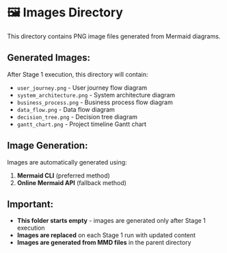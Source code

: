 # 🖼️ Images Directory

This directory contains PNG image files generated from Mermaid diagrams.

## **Generated Images:**

After Stage 1 execution, this directory will contain:

- `user_journey.png` - User journey flow diagram
- `system_architecture.png` - System architecture diagram  
- `business_process.png` - Business process flow diagram
- `data_flow.png` - Data flow diagram
- `decision_tree.png` - Decision tree diagram
- `gantt_chart.png` - Project timeline Gantt chart

## **Image Generation:**

Images are automatically generated using:
1. **Mermaid CLI** (preferred method)
2. **Online Mermaid API** (fallback method)

## **Important:**

- **This folder starts empty** - images are generated only after Stage 1 execution
- **Images are replaced** on each Stage 1 run with updated content
- **Images are generated from MMD files** in the parent directory
